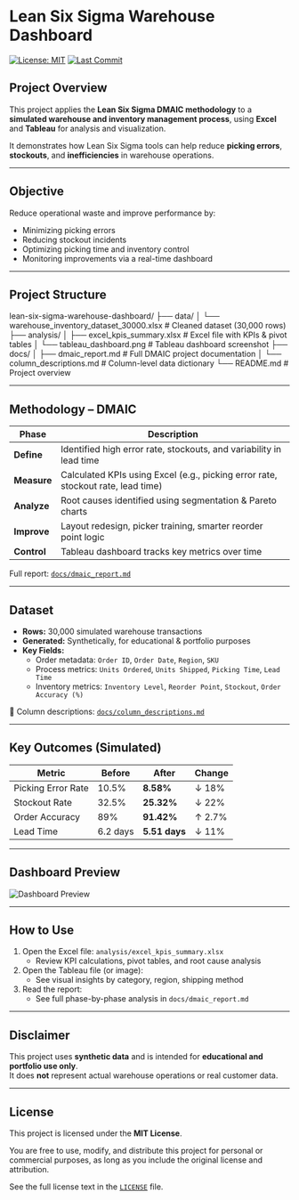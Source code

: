 # Lean Six Sigma Warehouse Dashboard

[![License: MIT](https://img.shields.io/badge/License-MIT-green.svg)](LICENSE)
[![Last Commit](https://img.shields.io/github/last-commit/MiltosTsir/lean-six-sigma-warehouse-dashboard)](https://github.com/MiltosTsir/lean-six-sigma-warehouse-dashboard/commits/main)

## Project Overview

This project applies the **Lean Six Sigma DMAIC methodology** to a **simulated warehouse and inventory management process**, using **Excel** and **Tableau** for analysis and visualization.

It demonstrates how Lean Six Sigma tools can help reduce **picking errors**, **stockouts**, and **inefficiencies** in warehouse operations.

---

## Objective

Reduce operational waste and improve performance by:
- Minimizing picking errors
- Reducing stockout incidents
- Optimizing picking time and inventory control
- Monitoring improvements via a real-time dashboard

---

## Project Structure

lean-six-sigma-warehouse-dashboard/
├── data/
│ └── warehouse_inventory_dataset_30000.xlsx # Cleaned dataset (30,000 rows)
├── analysis/
│ ├── excel_kpis_summary.xlsx # Excel file with KPIs & pivot tables
│ └── tableau_dashboard.png # Tableau dashboard screenshot
├── docs/
│ ├── dmaic_report.md # Full DMAIC project documentation
│ └── column_descriptions.md # Column-level data dictionary
└── README.md # Project overview


---

## Methodology – DMAIC

| Phase    | Description |
|----------|-------------|
| **Define**   | Identified high error rate, stockouts, and variability in lead time |
| **Measure**  | Calculated KPIs using Excel (e.g., picking error rate, stockout rate, lead time) |
| **Analyze**  | Root causes identified using segmentation & Pareto charts |
| **Improve**  | Layout redesign, picker training, smarter reorder point logic |
| **Control**  | Tableau dashboard tracks key metrics over time |

Full report: [`docs/dmaic_report.md`](docs/dmaic_report.md)

---

## Dataset

- **Rows:** 30,000 simulated warehouse transactions  
- **Generated:** Synthetically, for educational & portfolio purposes  
- **Key Fields:**
  - Order metadata: `Order ID`, `Order Date`, `Region`, `SKU`
  - Process metrics: `Units Ordered`, `Units Shipped`, `Picking Time`, `Lead Time`
  - Inventory metrics: `Inventory Level`, `Reorder Point`, `Stockout`, `Order Accuracy (%)`

📄 Column descriptions: [`docs/column_descriptions.md`](docs/column_descriptions.md)

---

## Key Outcomes (Simulated)

| Metric                | Before     | After       | Change    |
|-----------------------|------------|-------------|-----------|
| Picking Error Rate    | 10.5%      | **8.58%**    | ↓ 18%     |
| Stockout Rate         | 32.5%      | **25.32%**   | ↓ 22%     |
| Order Accuracy        | 89%        | **91.42%**   | ↑ 2.7%    |
| Lead Time             | 6.2 days   | **5.51 days**| ↓ 11%     |

---

## Dashboard Preview

![Dashboard Preview](analysis/tableau_dashboard.png)

---

## How to Use

1. Open the Excel file: `analysis/excel_kpis_summary.xlsx`
   - Review KPI calculations, pivot tables, and root cause analysis
2. Open the Tableau file (or image):
   - See visual insights by category, region, shipping method
3. Read the report:
   - See full phase-by-phase analysis in `docs/dmaic_report.md`

---

## Disclaimer

This project uses **synthetic data** and is intended for **educational and portfolio use only**.  
It does **not** represent actual warehouse operations or real customer data.

---

## License

This project is licensed under the **MIT License**.

You are free to use, modify, and distribute this project for personal or commercial purposes, as long as you include the original license and attribution.

See the full license text in the [`LICENSE`](LICENSE) file.


